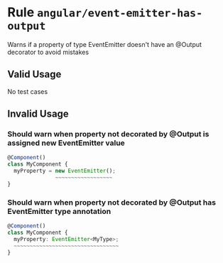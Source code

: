 # Rule `angular/event-emitter-has-output`

Warns if a property of type EventEmitter doesn't have an @Output decorator to avoid mistakes

## Valid Usage

No test cases

## Invalid Usage

### Should warn when property not decorated by @Output is assigned new EventEmitter value

```ts
@Component()
class MyComponent {
  myProperty = new EventEmitter();
               ~~~~~~~~~~~~~~~~~~
}
```


### Should warn when property not decorated by @Output has EventEmitter type annotation

```ts
@Component()
class MyComponent {
  myProperty: EventEmitter<MyType>;
  ~~~~~~~~~~~~~~~~~~~~~~~~~~~~~~~~~
}
```


